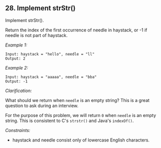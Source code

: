 ## 28. Implement strStr()

Implement strStr().

Return the index of the first occurrence of needle in haystack, or -1 if needle is not part of haystack.

*Example 1:*
```
Input: haystack = "hello", needle = "ll"
Output: 2
```

*Example 2:*
```
Input: haystack = "aaaaa", needle = "bba"
Output: -1
```

*Clarification:*

What should we return when `needle` is an empty string? This is a great question to ask during an interview.

For the purpose of this problem, we will return `0` when `needle` is an empty string. This is consistent to C's `strstr()` and Java's `indexOf()`.

*Constraints:*
- haystack and needle consist only of lowercase English characters.

